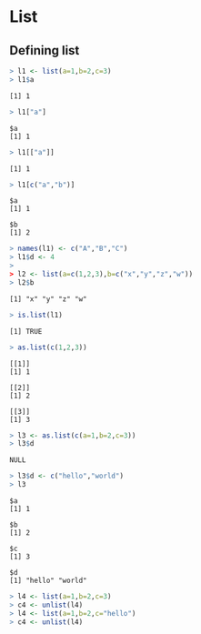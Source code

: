 

# List

## Defining list


```r
> l1 <- list(a=1,b=2,c=3)
> l1$a
```

```
[1] 1
```

```r
> l1["a"]
```

```
$a
[1] 1
```

```r
> l1[["a"]]
```

```
[1] 1
```

```r
> l1[c("a","b")]
```

```
$a
[1] 1

$b
[1] 2
```

```r
> names(l1) <- c("A","B","C")
> l1$d <- 4
> 
> l2 <- list(a=c(1,2,3),b=c("x","y","z","w"))
> l2$b
```

```
[1] "x" "y" "z" "w"
```

```r
> is.list(l1)
```

```
[1] TRUE
```

```r
> as.list(c(1,2,3))
```

```
[[1]]
[1] 1

[[2]]
[1] 2

[[3]]
[1] 3
```

```r
> l3 <- as.list(c(a=1,b=2,c=3))
> l3$d
```

```
NULL
```

```r
> l3$d <- c("hello","world")
> l3
```

```
$a
[1] 1

$b
[1] 2

$c
[1] 3

$d
[1] "hello" "world"
```

```r
> l4 <- list(a=1,b=2,c=3)
> c4 <- unlist(l4)
> l4 <- list(a=1,b=2,c="hello")
> c4 <- unlist(l4)
```

